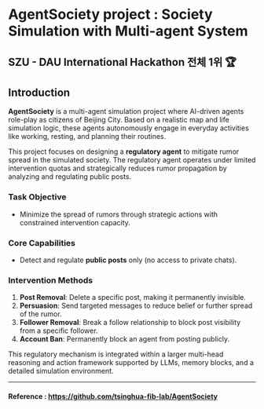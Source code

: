 # AgentSociety project : Society Simulation with Multi-agent System


## SZU - DAU International Hackathon 전체 1위 🏆



## Introduction

**AgentSociety** is a multi-agent simulation project where AI-driven agents role-play as citizens of Beijing City. Based on a realistic map and life simulation logic, these agents autonomously engage in everyday activities like working, resting, and planning their routines.

This project focuses on designing a **regulatory agent** to mitigate rumor spread in the simulated society. The regulatory agent operates under limited intervention quotas and strategically reduces rumor propagation by analyzing and regulating public posts.

### Task Objective

* Minimize the spread of rumors through strategic actions with constrained intervention capacity.

### Core Capabilities

* Detect and regulate **public posts** only (no access to private chats).

### Intervention Methods

1. **Post Removal**: Delete a specific post, making it permanently invisible.
2. **Persuasion**: Send targeted messages to reduce belief or further spread of the rumor.
3. **Follower Removal**: Break a follow relationship to block post visibility from a specific follower.
4. **Account Ban**: Permanently block an agent from posting publicly.

This regulatory mechanism is integrated within a larger multi-head reasoning and action framework supported by LLMs, memory blocks, and a detailed simulation environment.


---

#### Reference : https://github.com/tsinghua-fib-lab/AgentSociety
